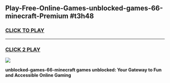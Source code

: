 
## Play-Free-Online-Games-unblocked-games-66-minecraft-Premium #t3h48
<h3>
<a href="https://premium.freeplayer.one?title=unblocked-games-66-minecraft&ref=8M">CLICK TO PLAY</a></h3>
<hr>

<h3>
<a href="https://premium.freeplayer.one?title=unblocked-games-66-minecraft&ref=8M">CLICK 2 PLAY</a>
  
</h3>

<a href="https://premium.freeplayer.one?title=unblocked-games-66-minecraft&ref=8M"><img src="https://clearcache.store/games.png"></a>


**unblocked-games-66-minecraft games unblocked: Your Gateway to Fun and Accessible Online Gaming**
